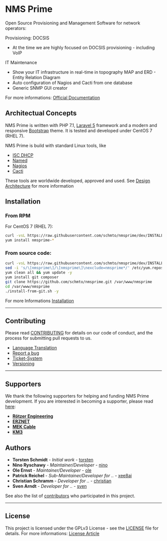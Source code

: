 # NMS Prime

Open Source Provisioning and Management Software for network operators:

Provisioning: DOCSIS
- At the time we are highly focused on DOCSIS provisioning - including VoIP

IT Maintenance
- Show your IT infrastructure in real-time in topography MAP and ERD - Entity Relation Diagram
- Auto configuration of Nagios and Cacti from one database
- Generic SNMP GUI creator

For more informations: [Official Documentation](https://devel.roetzer-engineering.com/confluence/display/NMS/NMS+PRIME)


## Architectual Concepts

NMS Prime is written with PHP 7.1, [Laravel 5](https://laravel.com/) framework and a modern and responsive [Bootstrap](http://getbootstrap.com/) theme. It is tested and developed under CentOS 7 (RHEL 7).

NMS Prime is build with standard Linux tools, like
- [ISC DHCP](https://www.isc.org/downloads/dhcp/)
- [Named](https://linux.die.net/man/8/named)
- [Nagios](https://www.nagios.org/)
- [Cacti](https://www.cacti.net/index.php)

These tools are worldwide developed, approved and used. See [Design Architecture](https://devel.roetzer-engineering.com/confluence/display/NMS/Architecture+Guidelines) for more information


## Installation

### From RPM

For CentOS 7 (RHEL 7):

```bash
curl -vsL https://raw.githubusercontent.com/schmto/nmsprime/dev/INSTALL-REPO.sh | bash
yum install nmsprime-*
```

### From source code:

```bash
curl -vsL https://raw.githubusercontent.com/schmto/nmsprime/dev/INSTALL-REPO.sh | bash
sed -i 's/\[nmsprime\]/\[nmsprime\]\nexclude=nmsprime*/' /etc/yum.repos.d/nmsprime.repo
yum clean all && yum update -y
yum install git composer
git clone https://github.com/schmto/nmsprime.git /var/www/nmsprime
cd /var/www/nmsprime
./install-from-git.sh -y
```

For more Informations [Installation](https://devel.roetzer-engineering.com/confluence/display/NMS/Installation)


---

## Contributing

Please read [CONTRIBUTING](CONTRIBUTING.md) for details on our code of conduct, and the process for submitting pull requests to us.

* [Language Translation](https://crowdin.com/project/nmsprime)
* [Report a bug](https://devel.roetzer-engineering.com/confluence/display/NMS/Report+a+Bug)
* [Ticket-System](https://devel.roetzer-engineering.com/confluence/display/NMS/Open+Tickets+Overview)
* [Versioning](https://devel.roetzer-engineering.com/confluence/display/NMS/Versioning+Schema)


---

## Supporters

We thank the following supporters for helping and funding NMS Prime development. If you are interested in becoming a supporter, please read [here](https://devel.roetzer-engineering.com/confluence/pages/viewpage.action?pageId=6554183):

- **[Rötzer Engineering](https://roetzer-engineering.com)**
- **[ERZNET](http://erznet.tv)**
- **[MEK Cable](http://mek-cable.de)**
- **[KM3](https://km3.de)**

## Authors

* **Torsten Schmidt** - *Initial work* - [torsten](https://github.com/schmto)
* **Nino Ryschawy** - *Maintainer/Developer* - [nino](https://github.com/NinoRy)
* **Ole Ernst** - *Maintainer/Developer* - [ole](https://github.com/olebowle)
* **Patrick Reichel** - *Sub-Maintainer/Developer for ..* - [xee8ai](https://github.com/xee8ai)
* **Christian Schramm** - *Developer for ..* - [christian](https://github.com/cschra)
* **Sven Arndt** - *Developer for ..* - [sven](https://github.com/todo)

See also the list of [contributors](https://github.com/nmsprime/nmsprime/graphs/contributors) who participated in this project.

---

## License

This project is licensed under the GPLv3 License - see the [LICENSE](LICENSE.md) file for details. For more informations: [License Article](https://devel.roetzer-engineering.com/confluence/display/NMS/License)
